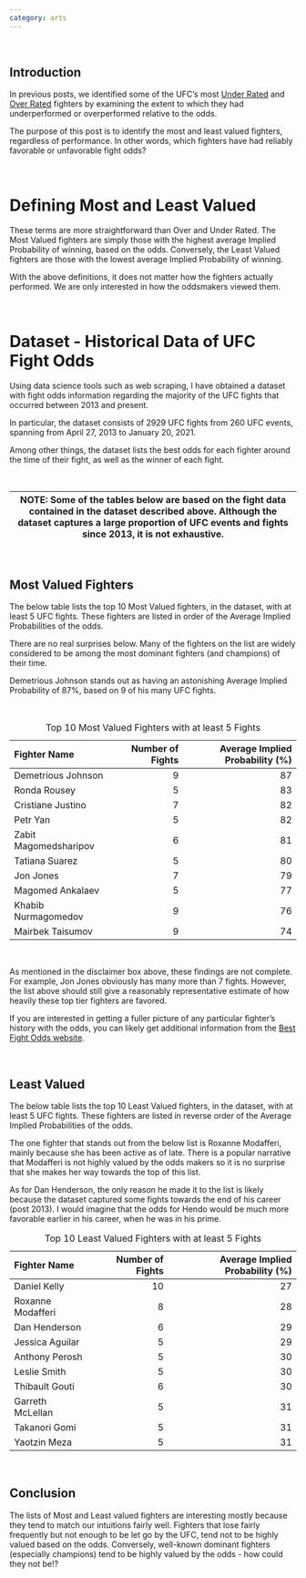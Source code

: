 ```yaml
--- 
category: arts
---
```


<br>

Introduction
------------

In previous posts, we identified some of the UFC’s most [Under
Rated](https://aggression-to-the-mean.github.io/AttM/for-the-people/arts/2021/01/28/Under-Rated-Fighters.html)
and [Over
Rated](https://aggression-to-the-mean.github.io/AttM/for-the-people/arts/2021/01/29/Over-Rated-Fighters.html)
fighters by examining the extent to which they had underperformed or
overperformed relative to the odds.

The purpose of this post is to identify the most and least valued
fighters, regardless of performance. In other words, which fighters have
had reliably favorable or unfavorable fight odds?

<br>

Defining Most and Least Valued
==============================

These terms are more straightforward than Over and Under Rated. The Most
Valued fighters are simply those with the highest average Implied
Probability of winning, based on the odds. Conversely, the Least Valued
fighters are those with the lowest average Implied Probability of
winning.

With the above definitions, it does not matter how the fighters actually
performed. We are only interested in how the oddsmakers viewed them.

<br>

Dataset - Historical Data of UFC Fight Odds
===========================================

Using data science tools such as web scraping, I have obtained a dataset
with fight odds information regarding the majority of the UFC fights
that occurred between 2013 and present.

In particular, the dataset consists of 2929 UFC fights from 260 UFC
events, spanning from April 27, 2013 to January 20, 2021.

Among other things, the dataset lists the best odds for each fighter
around the time of their fight, as well as the winner of each fight.

<br>

<table>
<colgroup>
<col style="width: 100%" />
</colgroup>
<thead>
<tr class="header">
<th><strong>NOTE:</strong> Some of the tables below are based on the fight data contained in the dataset described above. Although the dataset captures a large proportion of UFC events and fights since 2013, it is not exhaustive.</th>
</tr>
</thead>
<tbody>
</tbody>
</table>

<br>

Most Valued Fighters
--------------------

The below table lists the top 10 Most Valued fighters, in the dataset,
with at least 5 UFC fights. These fighters are listed in order of the
Average Implied Probabilities of the odds.

There are no real surprises below. Many of the fighters on the list are
widely considered to be among the most dominant fighters (and champions)
of their time.

Demetrious Johnson stands out as having an astonishing Average Implied
Probability of 87%, based on 9 of his many UFC fights.

<br>

<table>
<caption>Top 10 Most Valued Fighters with at least 5 Fights</caption>
<thead>
<tr class="header">
<th style="text-align: left;">Fighter Name</th>
<th style="text-align: right;">Number of Fights</th>
<th style="text-align: right;">Average Implied Probability (%)</th>
</tr>
</thead>
<tbody>
<tr class="odd">
<td style="text-align: left;">Demetrious Johnson</td>
<td style="text-align: right;">9</td>
<td style="text-align: right;">87</td>
</tr>
<tr class="even">
<td style="text-align: left;">Ronda Rousey</td>
<td style="text-align: right;">5</td>
<td style="text-align: right;">83</td>
</tr>
<tr class="odd">
<td style="text-align: left;">Cristiane Justino</td>
<td style="text-align: right;">7</td>
<td style="text-align: right;">82</td>
</tr>
<tr class="even">
<td style="text-align: left;">Petr Yan</td>
<td style="text-align: right;">5</td>
<td style="text-align: right;">82</td>
</tr>
<tr class="odd">
<td style="text-align: left;">Zabit Magomedsharipov</td>
<td style="text-align: right;">6</td>
<td style="text-align: right;">81</td>
</tr>
<tr class="even">
<td style="text-align: left;">Tatiana Suarez</td>
<td style="text-align: right;">5</td>
<td style="text-align: right;">80</td>
</tr>
<tr class="odd">
<td style="text-align: left;">Jon Jones</td>
<td style="text-align: right;">7</td>
<td style="text-align: right;">79</td>
</tr>
<tr class="even">
<td style="text-align: left;">Magomed Ankalaev</td>
<td style="text-align: right;">5</td>
<td style="text-align: right;">77</td>
</tr>
<tr class="odd">
<td style="text-align: left;">Khabib Nurmagomedov</td>
<td style="text-align: right;">9</td>
<td style="text-align: right;">76</td>
</tr>
<tr class="even">
<td style="text-align: left;">Mairbek Taisumov</td>
<td style="text-align: right;">9</td>
<td style="text-align: right;">74</td>
</tr>
</tbody>
</table>

<br>

As mentioned in the disclaimer box above, these findings are not
complete. For example, Jon Jones obviously has many more than 7 fights.
However, the list above should still give a reasonably representative
estimate of how heavily these top tier fighters are favored.

If you are interested in getting a fuller picture of any particular
fighter’s history with the odds, you can likely get additional
information from the [Best Fight Odds
website](https://www.bestfightodds.com/).

<br>

Least Valued
------------

The below table lists the top 10 Least Valued fighters, in the dataset,
with at least 5 UFC fights. These fighters are listed in reverse order
of the Average Implied Probabilities of the odds.

The one fighter that stands out from the below list is Roxanne
Modafferi, mainly because she has been active as of late. There is a
popular narrative that Modafferi is not highly valued by the odds makers
so it is no surprise that she makes her way towards the top of this
list.

As for Dan Henderson, the only reason he made it to the list is likely
because the dataset captured some fights towards the end of his career
(post 2013). I would imagine that the odds for Hendo would be much more
favorable earlier in his career, when he was in his prime.

<table>
<caption>Top 10 Least Valued Fighters with at least 5 Fights</caption>
<thead>
<tr class="header">
<th style="text-align: left;">Fighter Name</th>
<th style="text-align: right;">Number of Fights</th>
<th style="text-align: right;">Average Implied Probability (%)</th>
</tr>
</thead>
<tbody>
<tr class="odd">
<td style="text-align: left;">Daniel Kelly</td>
<td style="text-align: right;">10</td>
<td style="text-align: right;">27</td>
</tr>
<tr class="even">
<td style="text-align: left;">Roxanne Modafferi</td>
<td style="text-align: right;">8</td>
<td style="text-align: right;">28</td>
</tr>
<tr class="odd">
<td style="text-align: left;">Dan Henderson</td>
<td style="text-align: right;">6</td>
<td style="text-align: right;">29</td>
</tr>
<tr class="even">
<td style="text-align: left;">Jessica Aguilar</td>
<td style="text-align: right;">5</td>
<td style="text-align: right;">29</td>
</tr>
<tr class="odd">
<td style="text-align: left;">Anthony Perosh</td>
<td style="text-align: right;">5</td>
<td style="text-align: right;">30</td>
</tr>
<tr class="even">
<td style="text-align: left;">Leslie Smith</td>
<td style="text-align: right;">5</td>
<td style="text-align: right;">30</td>
</tr>
<tr class="odd">
<td style="text-align: left;">Thibault Gouti</td>
<td style="text-align: right;">6</td>
<td style="text-align: right;">30</td>
</tr>
<tr class="even">
<td style="text-align: left;">Garreth McLellan</td>
<td style="text-align: right;">5</td>
<td style="text-align: right;">31</td>
</tr>
<tr class="odd">
<td style="text-align: left;">Takanori Gomi</td>
<td style="text-align: right;">5</td>
<td style="text-align: right;">31</td>
</tr>
<tr class="even">
<td style="text-align: left;">Yaotzin Meza</td>
<td style="text-align: right;">5</td>
<td style="text-align: right;">31</td>
</tr>
</tbody>
</table>

<br>

Conclusion
----------

The lists of Most and Least valued fighters are interesting mostly
because they tend to match our intuitions fairly well. Fighters that
lose fairly frequently but not enough to be let go by the UFC, tend not
to be highly valued based on the odds. Conversely, well-known dominant
fighters (especially champions) tend to be highly valued by the odds -
how could they not be!?
